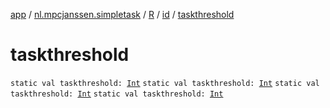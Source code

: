 [app](../../../index.md) / [nl.mpcjanssen.simpletask](../../index.md) / [R](../index.md) / [id](index.md) / [taskthreshold](.)

# taskthreshold

`static val taskthreshold: `[`Int`](https://kotlinlang.org/api/latest/jvm/stdlib/kotlin/-int/index.html)
`static val taskthreshold: `[`Int`](https://kotlinlang.org/api/latest/jvm/stdlib/kotlin/-int/index.html)
`static val taskthreshold: `[`Int`](https://kotlinlang.org/api/latest/jvm/stdlib/kotlin/-int/index.html)
`static val taskthreshold: `[`Int`](https://kotlinlang.org/api/latest/jvm/stdlib/kotlin/-int/index.html)